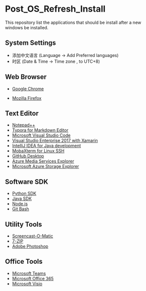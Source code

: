 # Post_OS_Refresh_Install
This repository list the applications that should be install after a new windows be installed.

## System Settings
- 添加中文语言 (Language -> Add Preferred languages)
- 时区 (Date & Time -> Time zone , to UTC+8)


## Web Browser
+ [Google Chrome](https://www.google.com/chrome/?brand=CHBD&gclid=Cj0KCQjwn8_mBRCLARIsAKxi0GIn00etNncqNrZGbwCPCgytisPcV8KkXVV-ytDckH2GqntMJPQvXjEaAnfgEALw_wcB&gclsrc=aw.ds)
- [Mozilla Firefox](https://www.mozilla.org/en-US/firefox/new/)

## Text Editor
- [Notepad++](https://notepad-plus-plus.org/download/v7.6.6.html)
- [Typora for Markdown Editor](https://typora.io/)
- [Microsoft Visual Studio Code](https://code.visualstudio.com/docs?dv=win)
- [Visual Studio Enterprise 2017 with Xamarin](https://visualstudio.microsoft.com/downloads/)
- [IntelliJ IDEA for Java development]()
- [MobaXterm for Linux SSH](https://mobaxterm.mobatek.net/download.html)
- [GitHub Desktop](https://desktop.github.com/)
- [Azure Media Services Explorer]()
- [Microsoft Azure Storage Explorer]()

## Software SDK
- [Python SDK]()
- [Java SDK](http://www.oracle.com/technetwork/java/javase/downloads/index.html)
- [Node.js]()
- [Git Bash]()

## Utility Tools
- [Screencast-O-Matic]()
- [7-ZIP](https://www.7-zip.org/download.html)
- [Adobe Photoshop]()

## Office Tools
- [Microsoft Teams]()
- [Microsoft Office 365]()
- [Microsoft Visio]()



